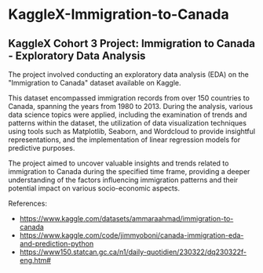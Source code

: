 # KaggleX-Immigration-to-Canada

## KaggleX Cohort 3 Project: Immigration to Canada - Exploratory Data Analysis

The project involved conducting an exploratory data analysis (EDA) on the "Immigration to Canada" dataset available on Kaggle.

This dataset encompassed immigration records from over 150 countries to Canada, spanning the years from 1980 to 2013. During the analysis, various data science topics were applied, including the examination of trends and patterns within the dataset, the utilization of data visualization techniques using tools such as Matplotlib, Seaborn, and Wordcloud to provide insightful representations, and the implementation of linear regression models for predictive purposes.

The project aimed to uncover valuable insights and trends related to immigration to Canada during the specified time frame, providing a deeper understanding of the factors influencing immigration patterns and their potential impact on various socio-economic aspects.

References:
- https://www.kaggle.com/datasets/ammaraahmad/immigration-to-canada
- https://www.kaggle.com/code/jimmyoboni/canada-immigration-eda-and-prediction-python
- https://www150.statcan.gc.ca/n1/daily-quotidien/230322/dq230322f-eng.htm#
